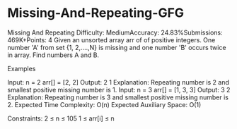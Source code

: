 # Missing-And-Repeating-GFG
Missing And Repeating
Difficulty: MediumAccuracy: 24.83%Submissions: 469K+Points: 4
Given an unsorted array arr of of positive integers. One number 'A' from set {1, 2,....,N} is missing and one number 'B' occurs twice in array. Find numbers A and B.

Examples

Input: n = 2 arr[] = [2, 2]
Output: 2 1
Explanation: Repeating number is 2 and smallest positive missing number is 1.
Input: n = 3 arr[] = [1, 3, 3] 
Output: 3 2
Explanation: Repeating number is 3 and smallest positive missing number is 2.
Expected Time Complexity: O(n)
Expected Auxiliary Space: O(1)

Constraints:
2 ≤ n ≤ 105
1 ≤ arr[i] ≤ n

